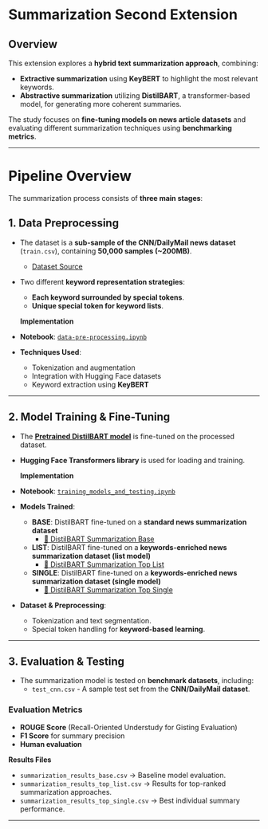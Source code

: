 # **Summarization Second Extension**

## **Overview**

This extension explores a **hybrid text summarization approach**, combining:

- **Extractive summarization** using **KeyBERT** to highlight the most relevant keywords.
- **Abstractive summarization** utilizing **DistilBART**, a transformer-based model, for generating more coherent summaries.

The study focuses on **fine-tuning models on news article datasets** and evaluating different summarization techniques using **benchmarking metrics**.

---

# **Pipeline Overview**

The summarization process consists of **three main stages**:

## **1. Data Preprocessing**
- The dataset is a **sub-sample of the CNN/DailyMail news dataset** (`train.csv`), containing **50,000 samples (~200MB)**.  
  - [Dataset Source](https://huggingface.co/VexPoli)

- Two different **keyword representation strategies**:
  - **Each keyword surrounded by special tokens**.
  - **Unique special token for keyword lists**.

  **Implementation**  
- **Notebook**: [`data-pre-processing.ipynb`](./data-pre-processing.ipynb)  
- **Techniques Used**:
  - Tokenization and augmentation
  - Integration with Hugging Face datasets
  - Keyword extraction using **KeyBERT**

---

## **2. Model Training & Fine-Tuning**
- The **[Pretrained DistilBART model](https://huggingface.co/sshleifer/distilbart-xsum-6-6)** is fine-tuned on the processed dataset.
- **Hugging Face Transformers library** is used for loading and training.

  **Implementation**  
- **Notebook**: [`training_models_and_testing.ipynb`](./training_models_and_testing.ipynb)  
- **Models Trained**:
  - **BASE**: DistilBART fine-tuned on a **standard news summarization dataset**  
    - [🔗 DistilBART Summarization Base](https://huggingface.co/VexPoli/distilbart-summarization-base)
  - **LIST**: DistilBART fine-tuned on a **keywords-enriched news summarization dataset (list model)**  
    - [🔗 DistilBART Summarization Top List](https://huggingface.co/VexPoli/distilbart-summarization-top-list)
  - **SINGLE**: DistilBART fine-tuned on a **keywords-enriched news summarization dataset (single model)**  
    - [🔗 DistilBART Summarization Top Single](https://huggingface.co/VexPoli/distilbart-summarization-top-single)

- **Dataset & Preprocessing**:
  - Tokenization and text segmentation.
  - Special token handling for **keyword-based learning**.

---

## **3. Evaluation & Testing**
- The summarization model is tested on **benchmark datasets**, including:
  -  `test_cnn.csv` - A sample test set from the **CNN/DailyMail dataset**.

### **Evaluation Metrics**
- **ROUGE Score** (Recall-Oriented Understudy for Gisting Evaluation)
- **F1 Score** for summary precision
- **Human evaluation**

 **Results Files**
- `summarization_results_base.csv` → Baseline model evaluation.
- `summarization_results_top_list.csv` → Results for top-ranked summarization approaches.
- `summarization_results_top_single.csv` → Best individual summary performance.

---

